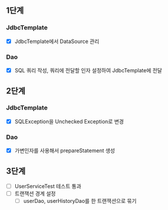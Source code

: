 ## 1단계

### JdbcTemplate

- [x] JdbcTemplate에서 DataSource 관리

### Dao

- [x] SQL 쿼리 작성, 쿼리에 전달할 인자 설정하여 JdbcTemplate에 전달

## 2단계

### JdbcTemplate

- [x] SQLException을 Unchecked Exception로 변경

### Dao

- [x] 가변인자를 사용해서 prepareStatement 생성

## 3단계

- [ ] UserServiceTest 테스트 통과
- [ ] 트랜잭션 경계 설정
    - [ ] userDao, userHistoryDao를 한 트랜잭션으로 묶기
